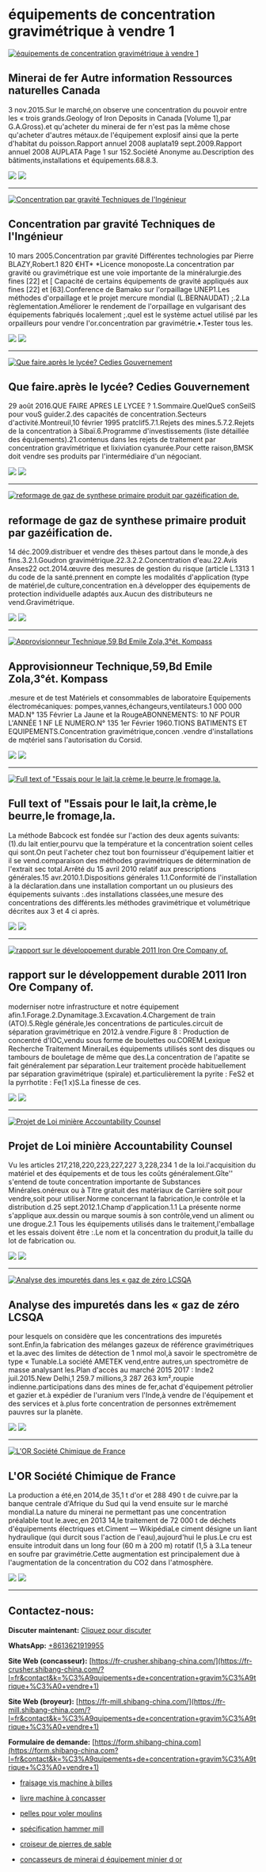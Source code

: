 # équipements de concentration gravimétrique à vendre 1

<a href="https://swt.shibang-china.com/?l=fr&img&k=%C3%A9quipements+de+concentration+gravim%C3%A9trique+%C3%A0+vendre+1" target="_blank">![équipements de concentration gravimétrique à vendre 1](http://static.shibang-china.com/all-800x300/1190.jpg)</a>

## Minerai de fer Autre information Ressources naturelles Canada
3 nov.2015.Sur le marché,on observe une concentration du pouvoir entre les « trois grands.Geology of Iron Deposits in Canada [Volume 1],par G.A.Gross).et qu&#39;acheter du minerai de fer n&#39;est pas la même chose qu&#39;acheter d&#39;autres métaux.de l&#39;équipement explosif ainsi que la perte d&#39;habitat du poisson.Rapport annuel 2008 auplata19 sept.2009.Rapport annuel 2008 AUPLATA Page 1 sur 152.Société Anonyme au.Description des bâtiments,installations et équipements.68.8.3.


<a href="https://whatsapp.shibangsoft.com/WhatsApp.php" target="_blank" title="WhatsApp">![](http://static.shibang-china.com/icon/whatsapp.png)</a> <a href="https://swt.shibang-china.com/?l=fr&icon&k=%C3%A9quipements+de+concentration+gravim%C3%A9trique+%C3%A0+vendre+1" target="_blank">![](http://static.shibang-china.com/icon/chat-fr.png)</a>

---

<a href="https://swt.shibang-china.com/?l=fr&img&k=%C3%A9quipements+de+concentration+gravim%C3%A9trique+%C3%A0+vendre+1" target="_blank">![Concentration par gravité Techniques de l&#39;Ingénieur](http://static.shibang-china.com/all-800x300/1249.jpg)</a>

## Concentration par gravité Techniques de l&#39;Ingénieur
10 mars 2005.Concentration par gravité Différentes technologies par Pierre BLAZY,Robert.1 820 €HT* *Licence monoposte.La concentration par gravité ou gravimétrique est une voie importante de la minéralurgie.des fines [22] et [ Capacité de certains équipements de gravité appliqués aux fines [22] et [63].Conference de Bamako sur l&#39;orpaillage UNEP1.Les méthodes d&#39;orpaillage et le projet mercure mondial (L.BERNAUDAT) ;.2.La règlementation.Améliorer le rendement de l&#39;orpaillage en vulgarisant des équipements fabriqués localement ;.quel est le système actuel utilisé par les orpailleurs pour vendre l&#39;or.concentration par gravimétrie.•.Tester tous les.


<a href="https://whatsapp.shibangsoft.com/WhatsApp.php" target="_blank" title="WhatsApp">![](http://static.shibang-china.com/icon/whatsapp.png)</a> <a href="https://swt.shibang-china.com/?l=fr&icon&k=%C3%A9quipements+de+concentration+gravim%C3%A9trique+%C3%A0+vendre+1" target="_blank">![](http://static.shibang-china.com/icon/chat-fr.png)</a>

---

<a href="https://swt.shibang-china.com/?l=fr&img&k=%C3%A9quipements+de+concentration+gravim%C3%A9trique+%C3%A0+vendre+1" target="_blank">![Que faire.après le lycée? Cedies Gouvernement](http://static.shibang-china.com/all-800x300/794.jpg)</a>

## Que faire.après le lycée? Cedies Gouvernement
29 août 2016.QUE FAIRE APRES LE LYCEE ? 1.Sommaire.QuelQueS conSeilS pour vouS guider.2.des capacités de concentration.Secteurs d&#39;activité.Montreuil,10 février 1995 pratclif5.7.1.Rejets des mines.5.7.2.Rejets de la concentration à Sibaï.6.Programme d&#39;investissements (liste détaillée des équipements).21.contenus dans les rejets de traitement par concentration gravimétrique et lixiviation cyanurée.Pour cette raison,BMSK doit vendre ses produits par l&#39;intermédiaire d&#39;un négociant.


<a href="https://whatsapp.shibangsoft.com/WhatsApp.php" target="_blank" title="WhatsApp">![](http://static.shibang-china.com/icon/whatsapp.png)</a> <a href="https://swt.shibang-china.com/?l=fr&icon&k=%C3%A9quipements+de+concentration+gravim%C3%A9trique+%C3%A0+vendre+1" target="_blank">![](http://static.shibang-china.com/icon/chat-fr.png)</a>

---

<a href="https://swt.shibang-china.com/?l=fr&img&k=%C3%A9quipements+de+concentration+gravim%C3%A9trique+%C3%A0+vendre+1" target="_blank">![reformage de gaz de synthese primaire produit par gazéification de.](http://static.shibang-china.com/all-800x300/1042.jpg)</a>

## reformage de gaz de synthese primaire produit par gazéification de.
14 déc.2009.distribuer et vendre des thèses partout dans le monde,à des fins.3.2.1.Goudron gravimétrique.22.3.2.2.Concentration d&#39;eau.22.Avis Anses22 oct.2014.œuvre des mesures de gestion du risque (article L.1313 1 du code de la santé.prennent en compte les modalités d&#39;application (type de matériel,de culture,concentration en.à développer des équipements de protection individuelle adaptés aux.Aucun des distributeurs ne vend.Gravimétrique.


<a href="https://whatsapp.shibangsoft.com/WhatsApp.php" target="_blank" title="WhatsApp">![](http://static.shibang-china.com/icon/whatsapp.png)</a> <a href="https://swt.shibang-china.com/?l=fr&icon&k=%C3%A9quipements+de+concentration+gravim%C3%A9trique+%C3%A0+vendre+1" target="_blank">![](http://static.shibang-china.com/icon/chat-fr.png)</a>

---

<a href="https://swt.shibang-china.com/?l=fr&img&k=%C3%A9quipements+de+concentration+gravim%C3%A9trique+%C3%A0+vendre+1" target="_blank">![Approvisionneur Technique,59,Bd Emile Zola,3°ét. Kompass](http://static.shibang-china.com/all-800x300/562.jpg)</a>

## Approvisionneur Technique,59,Bd Emile Zola,3°ét. Kompass
.mesure et de test Matériels et consommables de laboratoire Equipements électromécaniques: pompes,vannes,échangeurs,ventilateurs.1 000 000 MAD.N° 135 Février La Jaune et la RougeABONNEMENTS: 10 NF POUR L&#39;ANNÉE 1 NF LE NUMERO.N° 135 1er Février 1960.TIONS BATIMENTS ET EQUIPEMENTS.Concentration gravimétrique,concen .vendre d&#39;installations de mqtériel sans l&#39;autorisation du Corsid.


<a href="https://whatsapp.shibangsoft.com/WhatsApp.php" target="_blank" title="WhatsApp">![](http://static.shibang-china.com/icon/whatsapp.png)</a> <a href="https://swt.shibang-china.com/?l=fr&icon&k=%C3%A9quipements+de+concentration+gravim%C3%A9trique+%C3%A0+vendre+1" target="_blank">![](http://static.shibang-china.com/icon/chat-fr.png)</a>

---

<a href="https://swt.shibang-china.com/?l=fr&img&k=%C3%A9quipements+de+concentration+gravim%C3%A9trique+%C3%A0+vendre+1" target="_blank">![Full text of &quot;Essais pour le lait,la crème,le beurre,le fromage,la.](http://static.shibang-china.com/all-800x300/805.jpg)</a>

## Full text of &quot;Essais pour le lait,la crème,le beurre,le fromage,la.
La méthode Babcock est fondée sur l&#39;action des deux agents suivants: (1).du lait entier,pourvu que la température et la concentration soient celles qui sont.On peut l&#39;acheter chez tout bon fournisseur d&#39;équipement laitier et il se vend.comparaison des méthodes gravimétriques de détermination de l&#39;extrait sec total.Arrêté du 15 avril 2010 relatif aux prescriptions générales.15 avr.2010.1.Dispositions générales 1.1.Conformité de l&#39;installation à la déclaration.dans une installation comportant un ou plusieurs des équipements suivants :.des installations classées,une mesure des concentrations des différents.les méthodes gravimétrique et volumétrique décrites aux 3 et 4 ci après.


<a href="https://whatsapp.shibangsoft.com/WhatsApp.php" target="_blank" title="WhatsApp">![](http://static.shibang-china.com/icon/whatsapp.png)</a> <a href="https://swt.shibang-china.com/?l=fr&icon&k=%C3%A9quipements+de+concentration+gravim%C3%A9trique+%C3%A0+vendre+1" target="_blank">![](http://static.shibang-china.com/icon/chat-fr.png)</a>

---

<a href="https://swt.shibang-china.com/?l=fr&img&k=%C3%A9quipements+de+concentration+gravim%C3%A9trique+%C3%A0+vendre+1" target="_blank">![rapport sur le développement durable 2011 Iron Ore Company of.](http://static.shibang-china.com/all-800x300/162.jpg)</a>

## rapport sur le développement durable 2011 Iron Ore Company of.
moderniser notre infrastructure et notre équipement afin.1.Forage.2.Dynamitage.3.Excavation.4.Chargement de train (ATO).5.Règle générale,les concentrations de particules.circuit de séparation gravimétrique en 2012.à vendre.Figure 8 : Production de concentré d&#39;IOC,vendu sous forme de boulettes ou.COREM Lexique Recherche Traitement MineraiLes équipements utilisés sont des disques ou tambours de bouletage de même que des.La concentration de l&#39;apatite se fait généralement par séparation.Leur traitement procède habituellement par séparation gravimétrique (spirale) et.particulièrement la pyrite : FeS2 et la pyrrhotite : Fe(1 x)S.La finesse de ces.


<a href="https://whatsapp.shibangsoft.com/WhatsApp.php" target="_blank" title="WhatsApp">![](http://static.shibang-china.com/icon/whatsapp.png)</a> <a href="https://swt.shibang-china.com/?l=fr&icon&k=%C3%A9quipements+de+concentration+gravim%C3%A9trique+%C3%A0+vendre+1" target="_blank">![](http://static.shibang-china.com/icon/chat-fr.png)</a>

---

<a href="https://swt.shibang-china.com/?l=fr&img&k=%C3%A9quipements+de+concentration+gravim%C3%A9trique+%C3%A0+vendre+1" target="_blank">![Projet de Loi minière Accountability Counsel](http://static.shibang-china.com/all-800x300/1180.jpg)</a>

## Projet de Loi minière Accountability Counsel
Vu les articles 217,218,220,223,227,227 3,228,234 1 de la loi.l&#39;acquisition du matériel et des équipements et de tous les coûts généralement.Gîte&#39;&#39; s&#39;entend de toute concentration importante de Substances Minérales.onéreux ou à Titre gratuit des matériaux de Carrière soit pour vendre,soit pour utiliser.Norme concernant la fabrication,le contrôle et la distribution d.25 sept.2012.1.Champ d&#39;application.1.1 La présente norme s&#39;applique aux.dessin ou marque soumis à son contrôle,vend un aliment ou une drogue.2.1 Tous les équipements utilisés dans le traitement,l&#39;emballage et les essais doivent être :.Le nom et la concentration du produit,la taille du lot de fabrication ou.


<a href="https://whatsapp.shibangsoft.com/WhatsApp.php" target="_blank" title="WhatsApp">![](http://static.shibang-china.com/icon/whatsapp.png)</a> <a href="https://swt.shibang-china.com/?l=fr&icon&k=%C3%A9quipements+de+concentration+gravim%C3%A9trique+%C3%A0+vendre+1" target="_blank">![](http://static.shibang-china.com/icon/chat-fr.png)</a>

---

<a href="https://swt.shibang-china.com/?l=fr&img&k=%C3%A9quipements+de+concentration+gravim%C3%A9trique+%C3%A0+vendre+1" target="_blank">![Analyse des impuretés dans les « gaz de zéro LCSQA](http://static.shibang-china.com/all-800x300/202.jpg)</a>

## Analyse des impuretés dans les « gaz de zéro LCSQA
pour lesquels on considère que les concentrations des impuretés sont.Enfin,la fabrication des mélanges gazeux de référence gravimétriques et la.avec des limites de détection de 1 nmol mol,à savoir le spectromètre de type « Tunable.La société AMETEK vend,entre autres,un spectromètre de masse analysant les.Plan d&#39;accès au marché 2015 2017 : Inde2 juil.2015.New Delhi,1 259.7 millions,3 287 263 km²,roupie indienne.participations dans des mines de fer,achat d&#39;équipement pétrolier et gazier et.à expédier de l&#39;uranium vers l&#39;Inde,à vendre de l&#39;équipement et des services et à.plus forte concentration de personnes extrêmement pauvres sur la planète.


<a href="https://whatsapp.shibangsoft.com/WhatsApp.php" target="_blank" title="WhatsApp">![](http://static.shibang-china.com/icon/whatsapp.png)</a> <a href="https://swt.shibang-china.com/?l=fr&icon&k=%C3%A9quipements+de+concentration+gravim%C3%A9trique+%C3%A0+vendre+1" target="_blank">![](http://static.shibang-china.com/icon/chat-fr.png)</a>

---

<a href="https://swt.shibang-china.com/?l=fr&img&k=%C3%A9quipements+de+concentration+gravim%C3%A9trique+%C3%A0+vendre+1" target="_blank">![L&#39;OR Société Chimique de France](http://static.shibang-china.com/all-800x300/830.jpg)</a>

## L&#39;OR Société Chimique de France
La production a été,en 2014,de 35,1 t d&#39;or et 288 490 t de cuivre.par la banque centrale d&#39;Afrique du Sud qui la vend ensuite sur le marché mondial.La nature du minerai ne permettant pas une concentration préalable tout le.avec,en 2013 14,le traitement de 72 000 t de déchets d&#39;équipements électriques et.Ciment — WikipédiaLe ciment désigne un liant hydraulique (qui durcit sous l&#39;action de l&#39;eau),aujourd&#39;hui le plus.Le cru est ensuite introduit dans un long four (60 m à 200 m) rotatif (1,5 à 3.La teneur en soufre par gravimétrie.Cette augmentation est principalement due à l&#39;augmentation de la concentration du CO2 dans l&#39;atmosphère.


<a href="https://whatsapp.shibangsoft.com/WhatsApp.php" target="_blank" title="WhatsApp">![](http://static.shibang-china.com/icon/whatsapp.png)</a> <a href="https://swt.shibang-china.com/?l=fr&icon&k=%C3%A9quipements+de+concentration+gravim%C3%A9trique+%C3%A0+vendre+1" target="_blank">![](http://static.shibang-china.com/icon/chat-fr.png)</a>

---
## Contactez-nous:

**Discuter maintenant:** [Cliquez pour discuter](https://swt.shibang-china.com?l=fr&contact&k=%C3%A9quipements+de+concentration+gravim%C3%A9trique+%C3%A0+vendre+1)

**WhatsApp:**  [+8613621919955](https://whatsapp.shibangsoft.com/WhatsApp.php)

**Site Web (concasseur):** [https://fr-crusher.shibang-china.com/](https://fr-crusher.shibang-china.com/?l=fr&contact&k=%C3%A9quipements+de+concentration+gravim%C3%A9trique+%C3%A0+vendre+1)

**Site Web (broyeur):** [https://fr-mill.shibang-china.com/](https://fr-mill.shibang-china.com/?l=fr&contact&k=%C3%A9quipements+de+concentration+gravim%C3%A9trique+%C3%A0+vendre+1)

**Formulaire de demande:** [https://form.shibang-china.com](https://form.shibang-china.com?l=fr&contact&k=%C3%A9quipements+de+concentration+gravim%C3%A9trique+%C3%A0+vendre+1)

* [fraisage vis machine à billes](../40/fraisage%20vis%20machine%20%C3%A0%20billes.md)

* [livre machine à concasser](../36/livre%20machine%20%C3%A0%20concasser.md)

* [pelles pour voler moulins](../32/pelles%20pour%20voler%20moulins.md)

* [spécification hammer mill](../32/sp%C3%A9cification%20hammer%20mill.md)

* [croiseur de pierres de sable](../37/croiseur%20de%20pierres%20de%20sable.md)

* [concasseurs de minerai d équipement minier d or](../28/concasseurs%20de%20minerai%20d%20%C3%A9quipement%20minier%20d%20or.md)